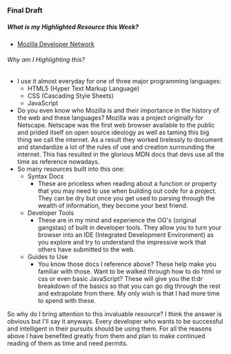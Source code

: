### Final Draft

##### What is my Highlighted Resource this Week?
* [Mozilla Developer Network](https://developer.mozilla.org/en-US/)

###### Why am I Highlighting this?
* I use it almost everyday for one of three major programming languages:
  * HTML5 (Hyper Text Markup Language)
  * CSS (Cascading Style Sheets)
  * JavaScript
* Do you even know who Mozilla is and their importance in the history of the web and these languages?
Mozilla was a project originally for Netscape.  Netscape was the first web browser available to the public and prided itself on open source ideology as well as taming this big thing we call the internet.  As a result they worked tirelessly to document and standardize a lot of the rules of use and creation surrounding the internet.  This has resulted in the glorious MDN docs that devs use all the time as reference nowadays.
* So many resources built into this one:
  * Syntax Docs
    * These are priceless when reading about a function or property that you may need to use when building out code for a project.  They can be dry but once you get used to parsing through the wealth of information, they become your best friend. 
  * Developer Tools
    * These are in my mind and experience the OG's (original gangstas) of built in developer tools.  They allow you to turn your browser into an IDE (Integrated Development Environment) as you explore and try to understand the impressive work that others have submitted to the web. 
  * Guides to Use
    * You know those docs I reference above?  These help make you familiar with those.  Want to be walked through how to do html or css or even basic JavaScript?  These will give you the tl:dr breakdown of the basics so that you can go dig through the rest and extrapolate from there.  My only wish is that I had more time to spend with these.

So why do I bring attention to this invaluable resource?  I think the answer is obvious but I'll say it anyways.  Every developer who wants to be successful and intelligent in their pursuits should be using them.  For all the reasons above I have benefited greatly from them and plan to make continued reading of them as time and need permits.



